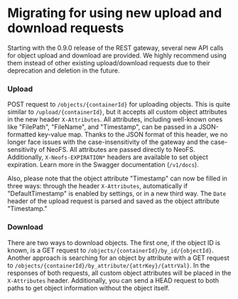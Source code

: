 # Migrating for using new upload and download requests

Starting with the 0.9.0 release of the REST gateway, several new API calls for 
object upload and download are provided. We highly recommend using them instead
of other existing upload/download requests due to their deprecation and 
deletion in the future.

### Upload

POST request to `/objects/{containerId}` for uploading objects. This is quite
similar to `/upload/{containerId}`, but it accepts all custom object attributes
in the new header `X-Attributes`. All attributes, including well-known ones
like "FilePath", "FileName", and "Timestamp", can be passed in a JSON-formatted
key-value map. Thanks to the JSON format of this header, we no longer face
issues with the case-insensitivity of the gateway and the case-sensitivity of
NeoFS. All attributes are passed directly to NeoFS. Additionally, 
`X-Neofs-EXPIRATION*` headers are available to set object expiration. Learn 
more in the Swagger documentation (`/v1/docs`).

Also, please note that the object attribute "Timestamp" can now be filled in
three ways: through the header `X-Attributes`, automatically if
"DefaultTimestamp" is enabled by settings, or in a new third way. The `Date`
header of the upload request is parsed and saved as the object attribute
"Timestamp."

### Download

There are two ways to download objects. The first one, if the object ID is 
known, is a GET request to `/objects/{containerId}/by_id/{objectId}`. Another
approach is searching for an object by attribute with a GET request to
`/objects/{containerId}/by_attribute/{attrKey}/{attrVal}`. In the responses of
both requests, all custom object attributes will be placed in the 
`X-Attributes` header. Additionally, you can send a HEAD request to both paths
to get object information without the object itself.

